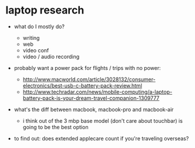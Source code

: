 # laptop research

- what do I mostly do?
  - writing
  - web
  - video conf
  - video / audio recording

- probably want a power pack for flights / trips with no power:
  - http://www.macworld.com/article/3028132/consumer-electronics/best-usb-c-battery-pack-review.html
  - http://www.techradar.com/news/mobile-computing/a-laptop-battery-pack-is-your-dream-travel-companion-1309777

- what's the diff between macbook, macbook-pro and macbook-air
  - i think out of the 3 mbp base model (don't care about touchbar) is going to be the best option

- to find out: does extended applecare count if you're traveling overseas?
